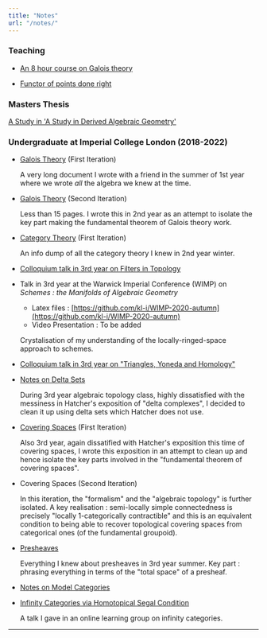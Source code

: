```yaml
---
title: "Notes"
url: "/notes/"
---
```


### Teaching

- [An 8 hour course on Galois theory](https://github.com/kl-i/galoisCourse/blob/main/main.pdf)

- [Functor of points done right](https://github.com/kl-i/functor-of-points-done-right/blob/main/main.pdf)
  
### Masters Thesis

[A Study in 'A Study in Derived Algebraic Geometry'](
  https://github.com/kl-i/M4R/blob/master/main.pdf
  )

### Undergraduate at Imperial College London (2018-2022)

- [Galois Theory](https://github.com/kl-i/galois) (First Iteration)

  A very long document I wrote with a friend in the summer of 1st year
  where we wrote _all_ the algebra we knew at the time.
- [Galois Theory](https://github.com/kl-i/galois-200cc/blob/master/main.pdf) (Second Iteration)

  Less than 15 pages.
  I wrote this in 2nd year as an attempt to isolate
  the key part making the fundamental theorem of Galois theory work.
- [Category Theory](https://github.com/kl-i/Notes-on-Category-Theory/blob/master/main.pdf) (First Iteration)

  An info dump of all the category theory I knew 
  in 2nd year winter.
- [Colloquium talk in 3rd year on Filters in Topology](
  https://github.com/kl-i/notes-on-filters
  )
- Talk in 3rd year at the Warwick Imperial Conference (WIMP)
  on _Schemes : the Manifolds of Algebraic Geometry_
 
  - Latex files : [https://github.com/kl-i/WIMP-2020-autumn](https://github.com/kl-i/WIMP-2020-autumn)
  - Video Presentation : To be added
 
  Crystalisation of my understanding of the locally-ringed-space
  approach to schemes.
- [Colloquium talk in 3rd year on "Triangles, Yoneda and Homology"](/pdfs/UGC-triangles.pdf)
- [Notes on Delta Sets](https://github.com/kl-i/notes-on-delta-sets)

  During 3rd year algebraic topology class,
  highly dissatisfied with the messiness in Hatcher's exposition
  of "delta complexes",
  I decided to clean it up using delta sets which Hatcher does not use.
- [Covering Spaces](https://github.com/kl-i/notes-on-covering-spaces) (First Iteration)

  Also 3rd year,
  again dissatified with Hatcher's exposition
  this time of covering spaces,
  I wrote this exposition in an attempt to clean up
  and hence isolate the key parts involved in the 
  "fundamental theorem of covering spaces".
- Covering Spaces (Second Iteration)

  In this iteration, the "formalism" and the "algebraic topology"
  is further isolated.
  A key realisation : 
  semi-locally simple connectedness 
  is precisely "locally 1-categorically contractible"
  and this is an equivalent condition to
  being able to recover topological covering spaces
  from categorical ones (of the fundamental groupoid).
- [ Presheaves ](https://github.com/kl-i/notes-on-presheaves)

  Everything I knew about presheaves in 3rd year summer.
  Key part : phrasing everything in terms of
  the "total space" of a presheaf.
<!-- - [Algebraic Geometry via Functor of Points](https://github.com/kl-i/notes-on-algebraic-geometry)

  An attempt in year 2 summer at an exposition of basic algebraic geometry
  from completely from the functor of points perspective. -->
- [Notes on Model Categories](https://github.com/kl-i/Notes-on-Model-Categories/blob/main/main.pdf)
- [Infinity Categories via Homotopical Segal Condition](https://github.com/kl-i/Notes-on-the-Segal-Condition/blob/main/main.pdf)

  A talk I gave in an online learning group on infinity categories.

---

